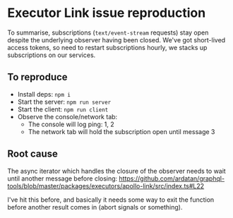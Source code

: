 # Executor Link issue reproduction

To summarise, subscriptions (`text/event-stream` requests) stay open despite the underlying observer having been closed.
We've got short-lived access tokens, so need to restart subscriptions hourly, we stacks up subscriptions on our services.

## To reproduce

* Install deps: `npm i`
* Start the server: `npm run server`
* Start the client: `npm run client`
* Observe the console/network tab:
  * The console will log ping: 1, 2
  * The network tab will hold the subscription open until message 3

## Root cause

The async iterator which handles the closure of the observer needs to wait until another message before closing:
https://github.com/ardatan/graphql-tools/blob/master/packages/executors/apollo-link/src/index.ts#L22

I've hit this before, and basically it needs some way to exit the function before another result comes in (abort signals or something).
